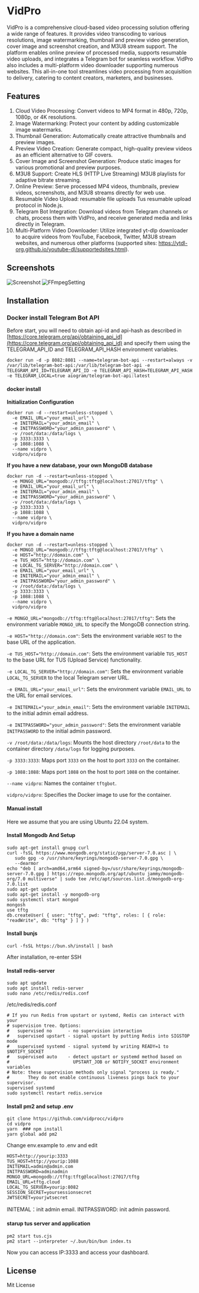 # VidPro

VidPro is a comprehensive cloud-based video processing solution offering a wide range of features. It provides video transcoding to various resolutions, image watermarking, thumbnail and preview video generation, cover image and screenshot creation, and M3U8 stream support. The platform enables online preview of processed media, supports resumable video uploads, and integrates a Telegram bot for seamless workflow. VidPro also includes a multi-platform video downloader supporting numerous websites. This all-in-one tool streamlines video processing from acquisition to delivery, catering to content creators, marketers, and businesses.

## Features

1. Cloud Video Processing: Convert videos to MP4 format in 480p, 720p, 1080p, or 4K resolutions.
2. Image Watermarking: Protect your content by adding customizable image watermarks.
3. Thumbnail Generation: Automatically create attractive thumbnails and preview images.
4. Preview Video Creation: Generate compact, high-quality preview videos as an efficient alternative to GIF covers.
5. Cover Image and Screenshot Generation: Produce static images for various promotional and preview purposes.
6. M3U8 Support: Create HLS (HTTP Live Streaming) M3U8 playlists for adaptive bitrate streaming.
7. Online Preview: Serve processed MP4 videos, thumbnails, preview videos, screenshots, and M3U8 streams directly for web use.
8. Resumable Video Upload: resumable file uploads Tus resumable upload protocol in Node.js.
9. Telegram Bot Integration: Download videos from Telegram channels or chats, process them with VidPro, and receive generated media and links directly in Telegram.
10. Multi-Platform Video Downloader: Utilize integrated yt-dlp downloader to acquire videos from YouTube, Facebook, Twitter, M3U8 stream websites, and numerous other platforms (supported sites: https://ytdl-org.github.io/youtube-dl/supportedsites.html).

## Screenshots

![Screenshot](public/images/image.png "VidPro")
![FFmpegSetting](public/images/ffmpegsetting.png "VidPro")

## Installation

### Docker install Telegram Bot API

Before start, you will need to obtain api-id and api-hash as described in [https://core.telegram.org/api/obtaining_api_id](https://core.telegram.org/api/obtaining_api_id)⁠ and specify them using the TELEGRAM_API_ID and TELEGRAM_API_HASH environment variables.

```
docker run -d -p 8082:8081 --name=telegram-bot-api --restart=always -v /var/lib/telegram-bot-api:/var/lib/telegram-bot-api -e TELEGRAM_API_ID=TELEGRAM_API_ID -e TELEGRAM_API_HASH=TELEGRAM_API_HASH -e TELEGRAM_LOCAL=true aiogram/telegram-bot-api:latest
```

#### docker install

**Initialization Configuration**

```
docker run -d --restart=unless-stopped \
  -e EMAIL_URL="your_email_url" \
  -e INITEMAIL="your_admin_email" \
  -e INITPASSWORD="your_admin_password" \
  -v /root/data:/data/logs \
  -p 3333:3333 \
  -p 1088:1088 \
  --name vidpro \
  vidpro/vidpro
```

**If you have a new database, your own MongoDB database**

```
docker run -d --restart=unless-stopped \
  -e MONGO_URL="mongodb://tftg:tftg@localhost:27017/tftg" \
  -e EMAIL_URL="your_email_url" \
  -e INITEMAIL="your_admin_email" \
  -e INITPASSWORD="your_admin_password" \
  -v /root/data:/data/logs \
  -p 3333:3333 \
  -p 1088:1088 \
  --name vidpro \
  vidpro/vidpro
```

**If you have a domain name**

```
docker run -d --restart=unless-stopped \
  -e MONGO_URL="mongodb://tftg:tftg@localhost:27017/tftg" \
  -e HOST="http://domain.com" \
  -e TUS_HOST="http://domain.com" \
  -e LOCAL_TG_SERVER="http://domain.com" \
  -e EMAIL_URL="your_email_url" \
  -e INITEMAIL="your_admin_email" \
  -e INITPASSWORD="your_admin_password" \
  -v /root/data:/data/logs \
  -p 3333:3333 \
  -p 1088:1088 \
  --name vidpro \
  vidpro/vidpro
```

`-e MONGO_URL="mongodb://tftg:tftg@localhost:27017/tftg"`: Sets the environment variable `MONGO_URL` to specify the MongoDB connection string.

`-e HOST="http://domain.com"`: Sets the environment variable `HOST` to the base URL of the application.

`-e TUS_HOST="http://domain.com"`: Sets the environment variable `TUS_HOST` to the base URL for TUS (Upload Service) functionality.

`-e LOCAL_TG_SERVER="http://domain.com"`: Sets the environment variable `LOCAL_TG_SERVER` to the local Telegram server URL.

`-e EMAIL_URL="your_email_url"`: Sets the environment variable `EMAIL_URL` to the URL for email services.

`-e INITEMAIL="your_admin_email"`: Sets the environment variable `INITEMAIL` to the initial admin email address.

`-e INITPASSWORD="your_admin_password"`: Sets the environment variable `INITPASSWORD` to the initial admin password.

`-v /root/data:/data/logs`: Mounts the host directory `/root/data` to the container directory `/data/logs` for logging purposes.

`-p 3333:3333`: Maps port `3333` on the host to port `3333` on the container.

`-p 1088:1088`: Maps port `1088` on the host to port `1088` on the container.

`--name vidpro`: Names the container `tftgbot`.

`vidpro/vidpro`: Specifies the Docker image to use for the container.

#### Manual install

Here we assume that you are using Ubuntu 22.04 system.

#### Install Mongodb And Setup

```
sudo apt-get install gnupg curl
curl -fsSL https://www.mongodb.org/static/pgp/server-7.0.asc | \
   sudo gpg -o /usr/share/keyrings/mongodb-server-7.0.gpg \
   --dearmor
echo "deb [ arch=amd64,arm64 signed-by=/usr/share/keyrings/mongodb-server-7.0.gpg ] https://repo.mongodb.org/apt/ubuntu jammy/mongodb-org/7.0 multiverse" | sudo tee /etc/apt/sources.list.d/mongodb-org-7.0.list
sudo apt-get update
sudo apt-get install -y mongodb-org
sudo systemctl start mongod
mongosh
use tftg
db.createUser( { user: "tftg", pwd: "tftg", roles: [ { role: "readWrite", db: "tftg" } ] } )
```

#### Install bunjs

```
curl -fsSL https://bun.sh/install | bash
```

After installation, re-enter SSH

#### Install redis-server

```
sudo apt update
sudo apt install redis-server
sudo nano /etc/redis/redis.conf
```

/etc/redis/redis.conf

```
# If you run Redis from upstart or systemd, Redis can interact with your
# supervision tree. Options:
#   supervised no      - no supervision interaction
#   supervised upstart - signal upstart by putting Redis into SIGSTOP mode
#   supervised systemd - signal systemd by writing READY=1 to $NOTIFY_SOCKET
#   supervised auto    - detect upstart or systemd method based on
#                        UPSTART_JOB or NOTIFY_SOCKET environment variables
# Note: these supervision methods only signal "process is ready."
#       They do not enable continuous liveness pings back to your supervisor.
supervised systemd
sudo systemctl restart redis.service
```

#### Install pm2 and setup .env

```
git clone https://github.com/vidprocc/vidpro
cd vidpro
yarn  ### npm install
yarn global add pm2
```

Change env.example to .env and edit

```
HOST=http://yourip:3333
TUS_HOST=http://yourip:1088
INITEMAIL=admin@admin.com
INITPASSWORD=adminadmin
MONGO_URL=mongodb://tftg:tftg@localhost:27017/tftg
EMAIL_URL=tftg.cloud
LOCAL_TG_SERVER=yourip:8082
SESSION_SECRET=yoursessionsecret
JWTSECRET=yourjwtsecret
```

INITEMAL：init admin email.
INITPASSWORD: init admin password.

#### starup tus server and application

```
pm2 start tus.cjs
pm2 start --interpreter ~/.bun/bin/bun index.ts
```

Now you can access IP:3333 and access your dashboard.

## License

Mit License
